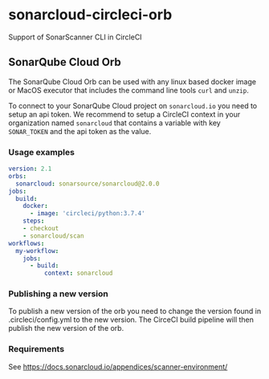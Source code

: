 # sonarcloud-circleci-orb
Support of SonarScanner CLI in CircleCI

## SonarQube Cloud Orb
The SonarQube Cloud Orb can be used with any linux based docker image or MacOS executor that includes the command line tools `curl` and `unzip`.

To connect to your SonarQube Cloud project on `sonarcloud.io` you need to setup an api token. We recommend to setup a CircleCI context in your organization named `sonarcloud` that contains a variable with key `SONAR_TOKEN` and the api token as the value.
### Usage examples
```yaml
version: 2.1
orbs:
  sonarcloud: sonarsource/sonarcloud@2.0.0
jobs:
  build:
    docker:
      - image: 'circleci/python:3.7.4'
    steps:
    - checkout
    - sonarcloud/scan
workflows:
  my-workflow:
    jobs:
      - build:
          context: sonarcloud
```

### Publishing a new version
To publish a new version of the orb you need to change the version found in .circleci/config.yml to the new version. The CirceCI build pipeline will then publish the new version of the orb.

### Requirements
See https://docs.sonarcloud.io/appendices/scanner-environment/
